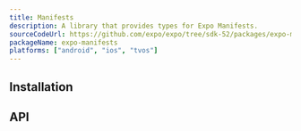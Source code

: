 ```yaml
---
title: Manifests
description: A library that provides types for Expo Manifests.
sourceCodeUrl: https://github.com/expo/expo/tree/sdk-52/packages/expo-manifests
packageName: expo-manifests
platforms: ["android", "ios", "tvos"]
---
```


## Installation

## API

```js

```